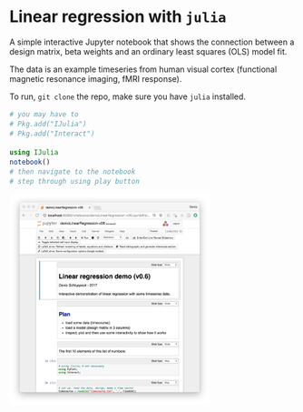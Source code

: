 # Linear regression with ``julia``

A simple interactive Jupyter notebook that shows the connection between a design matrix, beta weights and an ordinary least squares (OLS) model fit.

The data is an example timeseries from human visual cortex (functional magnetic resonance imaging, fMRI response).

To run, ``git clone`` the repo, make sure you have ``julia`` installed.

```julia
# you may have to
# Pkg.add("IJulia")
# Pkg.add("Interact")

using IJulia
notebook()
# then navigate to the notebook
# step through using play button
```

<div alignment="center">
  <img src="preview.png" width="70%">
</div>
